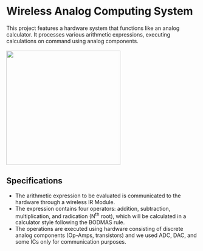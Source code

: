 # Wireless Analog Computing System
This project features a hardware system that functions like an analog calculator. It processes various arithmetic expressions, executing calculations on command using analog components.\
 \
<img src="https://github.com/KeshavBaldeva/Analog-Calculator/assets/152970391/5ad662b9-db38-4fad-b2ef-cd59aa21ef24" width="300">

## Specifications
- The arithmetic expression to be evaluated is communicated to the hardware through a wireless IR Module.                                                                       
- The expression contains four operators: addition, subtraction, multiplication, and radication (N<sup>th</sup> root), which will be calculated in a calculator style following the BODMAS rule.
- The operations are executed using hardware consisting of discrete analog components (Op-Amps, transistors) and we used ADC, DAC, and some ICs only for communication purposes.
